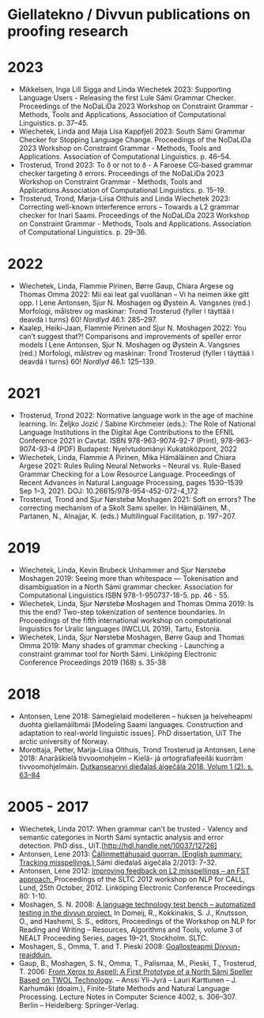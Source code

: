 # Giellatekno / Divvun publications on proofing research

# 2023

- Mikkelsen, Inga Lill Sigga and Linda Wiechetek 2023: Supporting Language Users - Releasing the first Lule Sámi Grammar Checker. Proceedings of the NoDaLiDa 2023 Workshop on Constraint Grammar - Methods, Tools and Applications, Association of Computational Linguistics. p. 37–45.
- Wiechetek, Linda and Maja Lisa Kappfjell 2023: South Sámi Grammar Checker for Stopping Language Change. Proceedings of the NoDaLiDa 2023 Workshop on Constraint Grammar - Methods, Tools and Applications. Association of Computational Linguistics. p. 46–54.
- Trosterud, Trond 2023: To ð or not to ð - A Faroese CG-based grammar checker targeting ð errors. Proceedings of the NoDaLiDa 2023 Workshop on Constraint Grammar - Methods, Tools and Applications.Association of Computational Linguistics. p. 15–19.
- Trosterud, Trond, Marja-Liisa Olthuis and Linda Wiechetek 2023: Correcting well-known interference errors – Towards a L2 grammar checker for Inari Saami. Proceedings of the NoDaLiDa 2023 Workshop on Constraint Grammar - Methods, Tools and Applications. Association of Computational Linguistics. p. 29–36.

# 2022

- Wiechetek, Linda, Flammie Pirinen, Børre Gaup, Chiara Argese og Thomas Omma 2022: Mii eai leat gal vuollánan – Vi ha neimen ikke gitt opp. I Lene Antonsen, Sjur N. Moshagen og Øystein A. Vangsnes (red.) Morfologi, målstrev og maskinar: Trond Trosterud {fyller ǀ täyttää ǀ deavdá ǀ turns} 60! _Nordlyd_ 46.1: 285–297.
- Kaalep, Heiki-Jaan, Flammie Pirinen and Sjur N. Moshagen 2022: You can’t suggest that?! Comparisons and improvements of speller error models I Lene Antonsen, Sjur N. Moshagen og Øystein A. Vangsnes (red.) Morfologi, målstrev og maskinar: Trond Trosterud {fyller ǀ täyttää ǀ deavdá ǀ turns} 60! _Nordlyd_ 46.1: 125–139.

# 2021

- Trosterud, Trond 2022: Normative language work in the age of machine learning. In: Željko Jozić / Sabine Kirchmeier (eds.): The Role of National Language Institutions in the Digital Age Contributions to the EFNIL Conference 2021 in Cavtat. ISBN 978-963-9074-92-7 (Print), 978-963-9074-93-4 (PDF) Budapest: Nyelvtudományi Kukatóközpont, 2022
- Wiechetek, Linda, Flammie A Pirinen, Mika Hämäläinen and Chiara Argese 2021: Rules Ruling Neural Networks – Neural vs. Rule-Based Grammar Checking for a Low Resource Language. Proceedings of Recent Advances in Natural Language Processing, pages 1530–1539 Sep 1–3, 2021. DOJ: 10.26615/978-954-452-072-4_172
- Trosterud, Trond and Sjur Nørstebø Moshagen 2021: Soft on errors? The correcting mechanism of a Skolt Sami speller. In Hämäläinen, M., Partanen, N., Alnajjar, K. (eds.) Multilingual Facilitation, p. 197−207.

# 2019

- Wiechetek, Linda, Kevin Brubeck Unhammer and Sjur Nørstebø Moshagen 2019: Seeing more than whitespace — Tokenisation and disambiguation in a North Sámi grammar checker. Association for Computational Linguistics ISBN 978-1-950737-18-5. pp. 46 - 55.
- Wiechetek, Linda, Sjur Nørstebø Moshagen and Thomas Omma 2019: Is this the end? Two-step tokenization of sentence boundaries. In Proceedings of the fifth international workshop on computational linguistics for Uralic languages (IWCLUL 2019), Tartu, Estonia.
- Wiechetek, Linda, Sjur Nørstebø Moshagen, Børre Gaup and Thomas Omma 2019: Many shades of grammar checking - Launching a constraint grammar tool for North Sámi. Linköping Electronic Conference Proceedings 2019 (168) s. 35-38

# 2018

- Antonsen, Lene 2018: Sámegielaid modelleren – huksen ja heiveheapmi duohta giellamáilbmái [Modeling Saami languages. Construction and adaptation to real-world linguistic issues]. PhD dissertation, UiT The arctic university of Norway.
- Morottaja, Petter, Marja-Liisa Olthuis, Trond Trosterud ja Antonsen, Lene 2018: Anarâškielâ tivvoomohjelm – Kielâ- já ortografiafeeilâi kuorrâm tivvoomohjelmáin. [Dutkansearvvi dieđalaš áigečála 2018, Volum 1 (2). s. 63–84](http://dutkansearvi.fi/verkkolehti-ps/julkaisut-ps/nr-12018-ps/)

# 2005 - 2017

- Wiechetek, Linda 2017: When grammar can't be trusted - Valency and semantic categories in North Sámi syntactic analysis and error detection. PhD diss., UiT.[http://hdl.handle.net/10037/12726]
- Antonsen, Lene 2013: [Čállinmettáhusaid guorran. (English summary: Tracking misspellings.) ](http://site.uit.no/aigecala/sda-2-2013-lene-antonsen/) Sámi dieđalaš áigečála 2/2013: 7–32.
- Antonsen, Lene 2012: [Improving feedback on L2 misspellings – an FST approach. ](http://giellatekno.uit.no/background/fst_approach_antonsen.pdf) Proceedings of the SLTC 2012 workshop on NLP for CALL, Lund, 25th October, 2012. Linköping Electronic Conference Proceedings 80: 1-10.
- Moshagen, S. N. 2008: [A language technology test bench – automatized testing in the divvun project.](http://dspace.utlib.ee/dspace/bitstream/10062/8697/1/Moshagen.pdf) In Domeij, R., Kokkinakis, S. J., Knutsson, O., and Hashemi, S. S., editors, Proceedings of the Workshop on NLP for Reading and Writing – Resources, Algorithms and Tools, volume 3 of NEALT Proceeding Series, pages 19–21, Stockholm. SLTC.
- Moshagen, S., Omma, T. and T. Pieski 2008: [Goallosteapmi Divvun-reaidduin.](http://giellatekno.uit.no/background/Goallosteapmi_Divvun.pdf)
- Gaup, B., Moshagen, S. N., Omma, T., Palismaa, M., Pieski, T., Trosterud, T. 2006: [From Xerox to Aspell: A First Prototype of a North Sámi Speller Based on TWOL Technology](http://www.springerlink.com/content/an651qt0g45k55u1/). – Anssi Yli-Jyrä – Lauri Karttunen – J. Karhumäki (doaim.), Finite-State Methods and Natural Language Processing. Lecture Notes in Computer Science 4002, s. 306–307. Berlin – Heidelberg: Springer-Verlag.
